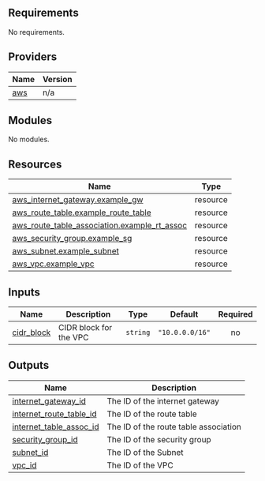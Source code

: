 ## Requirements

No requirements.

## Providers

| Name | Version |
|------|---------|
| <a name="provider_aws"></a> [aws](#provider\_aws) | n/a |

## Modules

No modules.

## Resources

| Name | Type |
|------|------|
| [aws_internet_gateway.example_gw](https://registry.terraform.io/providers/hashicorp/aws/latest/docs/resources/internet_gateway) | resource |
| [aws_route_table.example_route_table](https://registry.terraform.io/providers/hashicorp/aws/latest/docs/resources/route_table) | resource |
| [aws_route_table_association.example_rt_assoc](https://registry.terraform.io/providers/hashicorp/aws/latest/docs/resources/route_table_association) | resource |
| [aws_security_group.example_sg](https://registry.terraform.io/providers/hashicorp/aws/latest/docs/resources/security_group) | resource |
| [aws_subnet.example_subnet](https://registry.terraform.io/providers/hashicorp/aws/latest/docs/resources/subnet) | resource |
| [aws_vpc.example_vpc](https://registry.terraform.io/providers/hashicorp/aws/latest/docs/resources/vpc) | resource |

## Inputs

| Name | Description | Type | Default | Required |
|------|-------------|------|---------|:--------:|
| <a name="input_cidr_block"></a> [cidr\_block](#input\_cidr\_block) | CIDR block for the VPC | `string` | `"10.0.0.0/16"` | no |

## Outputs

| Name | Description |
|------|-------------|
| <a name="output_internet_gateway_id"></a> [internet\_gateway\_id](#output\_internet\_gateway\_id) | The ID of the internet gateway |
| <a name="output_internet_route_table_id"></a> [internet\_route\_table\_id](#output\_internet\_route\_table\_id) | The ID of the route table |
| <a name="output_internet_table_assoc_id"></a> [internet\_table\_assoc\_id](#output\_internet\_table\_assoc\_id) | The ID of the route table association |
| <a name="output_security_group_id"></a> [security\_group\_id](#output\_security\_group\_id) | The ID of the security group |
| <a name="output_subnet_id"></a> [subnet\_id](#output\_subnet\_id) | The ID of the Subnet |
| <a name="output_vpc_id"></a> [vpc\_id](#output\_vpc\_id) | The ID of the VPC |
